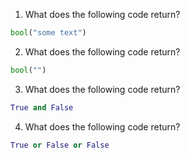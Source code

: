 1. What does the following code return?

```python
bool("some text")
```

2. What does the following code return?

```python
bool("")
```

3. What does the following code return?

```python
True and False
```

4. What does the following code return?

```python
True or False or False 
```
